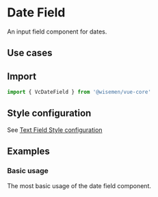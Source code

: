 # Date Field

An input field component for dates.

## Use cases

<BulletList
  :items="[
    {
      description: 'When you want to allow users to input a date.',
      variant: 'good',
    },
  ]"
/>

## Import

```ts
import { VcDateField } from '@wisemen/vue-core'
```

<!-- @include: ./date-field-meta.md -->

## Style configuration

See <a href="/vue-core/components/text-field/text-field.html#style-configuration">Text Field Style configuration</a>

## Examples <Badge type="warning" text="More examples to be added" />

### Basic usage
The most basic usage of the date field component.

<ComponentPreview name="date-field/basic" />
